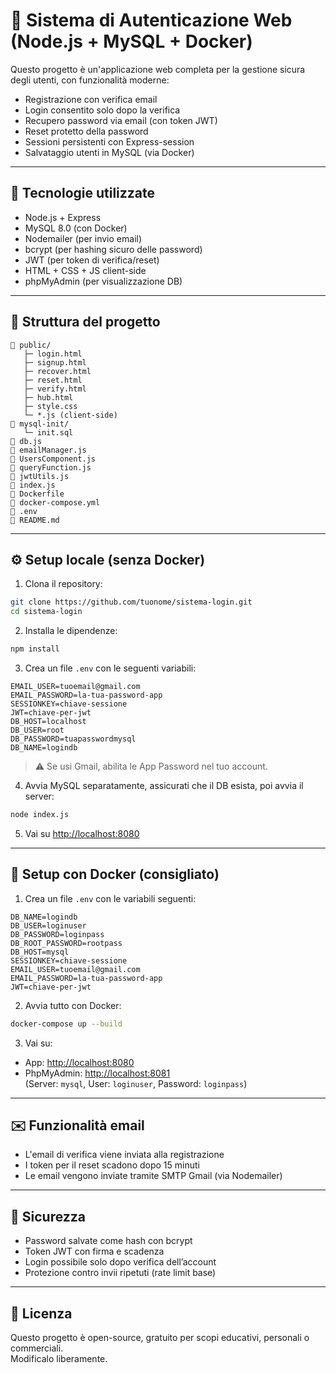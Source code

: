 # 🔐 Sistema di Autenticazione Web (Node.js + MySQL + Docker)

Questo progetto è un'applicazione web completa per la gestione sicura degli utenti, con funzionalità moderne:

- Registrazione con verifica email
- Login consentito solo dopo la verifica
- Recupero password via email (con token JWT)
- Reset protetto della password
- Sessioni persistenti con Express-session
- Salvataggio utenti in MySQL (via Docker)

---

## 🚀 Tecnologie utilizzate

- Node.js + Express
- MySQL 8.0 (con Docker)
- Nodemailer (per invio email)
- bcrypt (per hashing sicuro delle password)
- JWT (per token di verifica/reset)
- HTML + CSS + JS client-side
- phpMyAdmin (per visualizzazione DB)

---

## 📂 Struttura del progetto

```
📁 public/
   ├─ login.html
   ├─ signup.html
   ├─ recover.html
   ├─ reset.html
   ├─ verify.html
   ├─ hub.html
   ├─ style.css
   └─ *.js (client-side)
📁 mysql-init/
   └─ init.sql
📄 db.js
📄 emailManager.js
📄 UsersComponent.js
📄 queryFunction.js
📄 jwtUtils.js
📄 index.js
📄 Dockerfile
📄 docker-compose.yml
📄 .env
📄 README.md
```

---

## ⚙️ Setup locale (senza Docker)

1. Clona il repository:

```bash
git clone https://github.com/tuonome/sistema-login.git
cd sistema-login
```

2. Installa le dipendenze:

```bash
npm install
```

3. Crea un file `.env` con le seguenti variabili:

```env
EMAIL_USER=tuoemail@gmail.com
EMAIL_PASSWORD=la-tua-password-app
SESSIONKEY=chiave-sessione
JWT=chiave-per-jwt
DB_HOST=localhost
DB_USER=root
DB_PASSWORD=tuapasswordmysql
DB_NAME=logindb
```

> ⚠️ Se usi Gmail, abilita le App Password nel tuo account.

4. Avvia MySQL separatamente, assicurati che il DB esista, poi avvia il server:

```bash
node index.js
```

5. Vai su [http://localhost:8080](http://localhost:8080)

---

## 🐳 Setup con Docker (consigliato)

1. Crea un file `.env` con le variabili seguenti:

```env
DB_NAME=logindb
DB_USER=loginuser
DB_PASSWORD=loginpass
DB_ROOT_PASSWORD=rootpass
DB_HOST=mysql
SESSIONKEY=chiave-sessione
EMAIL_USER=tuoemail@gmail.com
EMAIL_PASSWORD=la-tua-password-app
JWT=chiave-per-jwt
```

2. Avvia tutto con Docker:

```bash
docker-compose up --build
```

3. Vai su:
- App: [http://localhost:8080](http://localhost:8080)
- PhpMyAdmin: [http://localhost:8081](http://localhost:8081)  
  (Server: `mysql`, User: `loginuser`, Password: `loginpass`)

---

## ✉️ Funzionalità email

- L'email di verifica viene inviata alla registrazione
- I token per il reset scadono dopo 15 minuti
- Le email vengono inviate tramite SMTP Gmail (via Nodemailer)

---

## 🔐 Sicurezza

- Password salvate come hash con bcrypt
- Token JWT con firma e scadenza
- Login possibile solo dopo verifica dell’account
- Protezione contro invii ripetuti (rate limit base)

---

## 📄 Licenza

Questo progetto è open-source, gratuito per scopi educativi, personali o commerciali.  
Modificalo liberamente.
